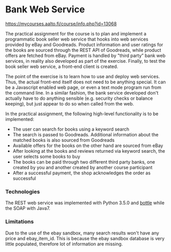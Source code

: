 # Bank Web Service 
https://mycourses.aalto.fi/course/info.php?id=13068


The practical assignment for the course is to plan and implement a programmatic book seller web service that hooks into web services provided by eBay and Goodreads. Product information and user ratings for the books are sourced through the REST API of Goodreads, while product offers are fetched from eBay. Payment is handled by "third party” bank web services, in reality also developed as part of the exercise. Finally, to test the book seller web service, a front-end client is created.

The point of the exercise is to learn how to use and deploy web services. Thus, the actual front-end itself does not need to be anything special. It can be a Javascript enabled web page, or even a text mode program run from the command line. In a similar fashion, the bank service developed don't actually have to do anything sensible (e.g. security checks or balance keeping), but just appear to do so when called from the web.

In the practical assignment, the following high-level functionality is to be implemented:
<ul>
<li>The user can search for books using a keyword search</li>
<li>The search is passed to Goodreads. Additional information about the matched books is also sourced from Goodreads</li> <li>Available offers for the books on the other hand are sourced from eBay</li>
<li>After looking at the books and reviews returned via keyword search, the user selects some books to buy</li>
<li>The books can be paid through two different third party banks, one created by you and another created by another course participant</li>
<li>After a successful payment, the shop acknowledges the order as successful</li>
</ul>

### Technologies

The REST web service was implemented with Python 3.5.0 and [bottle](http://bottlepy.org) while the SOAP with Java7.


### Limitations

Due to the use of the ebay sandbox, many search results won't have any price and ebay_item_id. This is because the ebay sandbox database is very little populated, therefore lot of information are missing.
